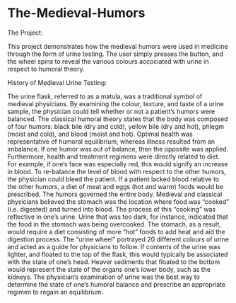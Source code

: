 # The-Medieval-Humors

The Project:

This project demonstrates how the medieval humors were used in medicine through the form of urine testing. The user simply presses the button, and the wheel spins to reveal the various colours accociated with urine in respect to humoral theory.

History of Medieval Urine Testing:

The urine flask, referred to as a matula, was a traditional symbol of medieval physicians. By examining the colour, texture, and taste of a urine sample, the physician could tell whether or not a patient’s humors were balanced. The classical humoral theory states that the body was composed of four humors: black bile (dry and cold), yellow bile (dry and hot), phlegm (moist and cold), and blood (moist and hot). Optimal health was representative of humoral equilibrium, whereas illness resulted from an imbalance. If one humor was out of balance, then the opposite was applied. Furthermore, health and treatment regimens were directly related to diet. For example, if one’s face was especially red, this would signify an increase in blood. To re-balance the level of blood with respect to the other humors, the physician could bleed the patient. If a patient lacked blood relative to the other humors, a diet of meat and eggs (hot and warm) foods would be prescribed. 
	The humors governed the entire body. Medieval and classical physicians believed the stomach was the location where food was “cooked” (i.e. digested) and turned into blood. The process of this “cooking” was reflective in one’s urine. Urine that was too dark, for instance, indicated that the food in the stomach was being overcooked. The stomach, as a result, would require a diet consisting of more “hot” foods to add heat and aid the digestion process. 
	The “urine wheel” portrayed 20 different colours of urine and acted as a guide for physicians to follow. If contents of the urine was lighter, and floated to the top of the flask, this would typically be associated with the state of one’s head. Heaver sediments that floated to the bottom would represent the state of the organs one’s lower body, such as the kidneys. The physician’s examination of urine was the best way to determine the state of one’s humoral balance and prescribe an appropriate regimen to regain an equilibrium.
